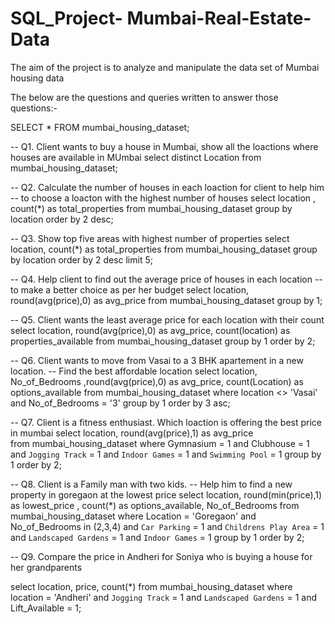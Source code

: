 # SQL_Project- Mumbai-Real-Estate-Data
The aim of the project is to analyze and manipulate the data set of Mumbai housing data

The below are the questions and queries written to answer those questions:-


SELECT * FROM mumbai_housing_dataset;

-- Q1. Client wants to buy a house in Mumbai, show all the loactions where houses are available in MUmbai
select distinct Location from mumbai_housing_dataset;

-- Q2. Calculate the number of houses in each loaction for client to help him
-- to choose a loacton with the highest number of houses
select location , count(*) as total_properties from mumbai_housing_dataset group by location order by 2 desc;

-- Q3. Show top five areas with highest number of properties
select location, count(*) as total_properties 
from mumbai_housing_dataset 
group by location
order by 2 desc
limit 5;

-- Q4. Help client to find out the average price of houses in each location 
-- to make a better choice as per her budget
select location, round(avg(price),0) as avg_price from mumbai_housing_dataset
group by 1;

-- Q5. Client wants the least average price for each location with their count 
select location, round(avg(price),0) as avg_price, count(location) as properties_available
from mumbai_housing_dataset
group by 1 order by 2;

-- Q6. Client wants to move from Vasai to a 3 BHK apartement in a new location. 
-- Find the best affordable location 
select location, No_of_Bedrooms ,round(avg(price),0) as avg_price, count(Location) as options_available 
from mumbai_housing_dataset 
where location <> 'Vasai' and  No_of_Bedrooms = '3'
group by 1 order by 3 asc;

-- Q7. Client is a fitness enthusiast. Which loaction is offering the best price in mumbai
select location, round(avg(price),1) as avg_price  
from mumbai_housing_dataset
where Gymnasium = 1 and Clubhouse = 1 and `Jogging Track` = 1 and `Indoor Games` = 1 and `Swimming Pool` = 1
group by 1 order by 2;

-- Q8. Client is a Family man with two kids.
-- Help him to find a new property in goregaon at the lowest price
select location, round(min(price),1) as lowest_price , count(*) as options_available, No_of_Bedrooms
from mumbai_housing_dataset
where Location = 'Goregaon' and No_of_Bedrooms in (2,3,4) and `Car Parking` = 1 and `Childrens Play Area` = 1 and `Landscaped Gardens` = 1 and `Indoor Games` = 1
group by 1 order by 2;

-- Q9. Compare the price in Andheri for Soniya who is buying a house for her grandparents

select location, price, count(*) from mumbai_housing_dataset
where location = 'Andheri' and `Jogging Track` = 1 and `Landscaped Gardens` = 1 and Lift_Available = 1;










